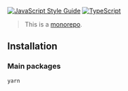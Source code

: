 [![JavaScript Style Guide](https://cdn.rawgit.com/standard/standard/master/badge.svg)](https://github.com/standard/standard)
[![TypeScript](https://badges.frapsoft.com/typescript/version/typescript-next.svg?v=101)](https://github.com/ellerbrock/typescript-badges/)

> This is a [monorepo](https://gomonorepo.org/).

## Installation

### Main packages

```sh
yarn
```
